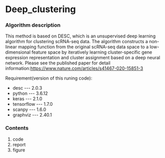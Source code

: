 # Deep_clustering
### Algorithm description 
This method is based on DESC, which is an unsupervised deep learning algorithm for clustering scRNA-seq data.
The algorithm constructs a non-linear mapping function from the original scRNA-seq data space to a low-dimensional feature space by iteratively learning cluster-specific gene expression representation and cluster assignment based on a deep neural network.
Please see the published paper for detail information:https://www.nature.com/articles/s41467-020-15851-3

Requirement(version of this runing code):
    
- desc ---  2.0.3
- python --- 3.6.12
- keras --- 2.1.0
- tensorflow --- 1.7.0
- scanpy --- 1.6.0
- graphviz --- 2.40.1

### Contents
1. code
2. report
3. figure
